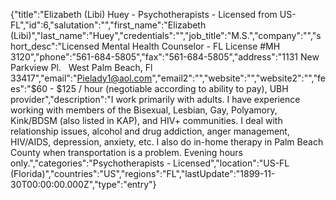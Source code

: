 {"title":"Elizabeth (Libi) Huey - Psychotherapists - Licensed from US-FL","id":6,"salutation":"","first_name":"Elizabeth (Libi)","last_name":"Huey","credentials":"","job_title":"M.S.","company":"","short_desc":"Licensed Mental Health Counselor - FL License #MH 3120","phone":"561-684-5805","fax":"561-684-5805","address":"1131 New Parkview Pl. &nbsp; West Palm Beach, Fl 33417","email":"Pielady1@aol.com","email2":"","website":"","website2":"","fees":"$60 - $125 / hour (negotiable according to ability to pay), UBH provider","description":"I work primarily with adults. I have experience working with members of the Bisexual, Lesbian, Gay, Polyamory, Kink/BDSM (also listed in KAP), and HIV+ communities.  I deal with relationship issues, alcohol and drug addiction, anger management, HIV/AIDS, depression, anxiety, etc.  I also do in-home therapy in Palm Beach County when transportation is a problem.  Evening hours only.","categories":"Psychotherapists - Licensed","location":"US-FL (Florida)","countries":"US","regions":"FL","lastUpdate":"1899-11-30T00:00:00.000Z","type":"entry"}
